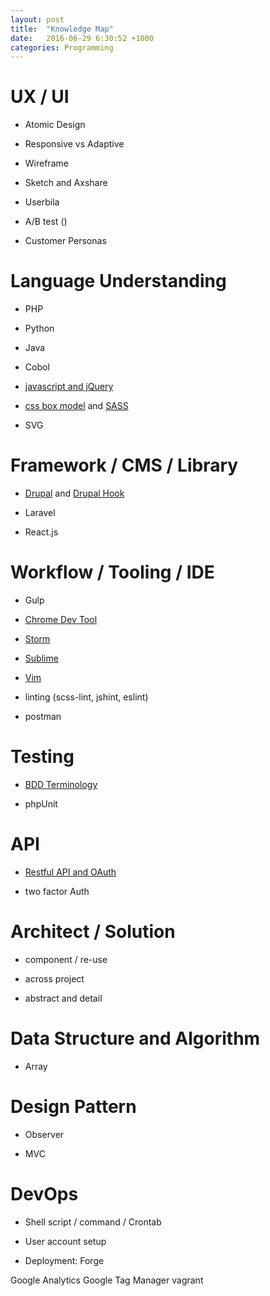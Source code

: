 ```yaml
---
layout: post
title:  "Knowledge Map"
date:   2016-06-29 6:30:52 +1000
categories: Programming
---
```


UX / UI
=======

- Atomic Design

- Responsive vs Adaptive

- Wireframe

- Sketch and Axshare

- Userbila

- A/B test ()

- Customer Personas

Language Understanding
======================

- PHP

- Python

- Java

- Cobol

- [javascript and jQuery](http://ericatsydney.github.io/programming/2016/06/22/js-jquery-basic.html)

- [css box model](http://ericatsydney.github.io/programming/2016/05/30/understanding-css-box-model.html) and [SASS](http://ericatsydney.github.io/programming/2016/06/22/sass-101.html)
 
- SVG

Framework / CMS / Library
=========================

- [Drupal](http://ericatsydney.github.io/programming/2016/05/24/drupal.html) and [Drupal Hook](http://ericatsydney.github.io/programming/2016/05/24/drupal-hook.html)  

- Laravel

- React.js

Workflow / Tooling / IDE
========================

- Gulp

- [Chrome Dev Tool](http://ericatsydney.github.io/thinking/2016/05/29/chrome-devel-tool.html) 

- [Storm](http://ericatsydney.github.io/programming/2016/06/04/Storm-insight.html)
 
- [Sublime](http://ericatsydney.github.io/programming/2016/06/21/Sublime-tricks.html) 

- [Vim](http://ericatsydney.github.io/programming/2016/06/22/journey-to-vim.html) 

- linting (scss-lint, jshint, eslint)

- postman

Testing
=======

- [BDD Terminology](/programming/2016/07/14/BDD-terminology.html) 

- phpUnit

API
===

- [Restful API and OAuth](http://ericatsydney.github.io/programming/2016/06/13/restful-api.html) 

- two factor Auth

Architect / Solution
====================

- component / re-use

- across project

- abstract and detail

Data Structure and Algorithm
============================

- Array

Design Pattern 
==============

- Observer

- MVC

DevOps
======
- Shell script / command / Crontab

- User account setup

- Deployment: Forge



Google Analytics
Google Tag Manager
vagrant